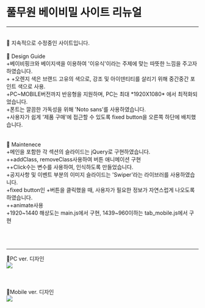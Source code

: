 # 풀무원 베이비밀 사이트 리뉴얼
***
<br/>
💛 지속적으로 수정중인 사이트입니다.
<br/>
<br/>
💛 Design Guide<br/>
  +베이비핑크와 베이지색을 이용하여 '이유식'이라는 주제에 맞는 따뜻한 느낌을 주고자 하였습니다.<br/>
    + +오렌지 색은 브랜드 고유의 색으로, 강조 및 아이덴티티를 살리기 위해 중간중간 포인트 색으로 사용.<br/>
  +PC~MOBILE버전까지 반응형을 지원하며, PC는 최대 *1920X1080* 에서 최적화되었습니다.<br/>
  +폰트는 깔끔한 가독성을 위해 'Noto sans'를 사용하였습니다.<br/>
  +사용자가 쉽게 '제품 구매'에 접근할 수 있도록 fixed button을 오른쪽 하단에 배치했습니다.<br/>
<br/>
<br/>
💛 Maintenece<br/>
  +메인을 포함한 각 섹션의 슬라이드는 jQuery로 구현하였습니다.<br/>
    ++addClass, removeClass사용하여 버튼 애니메이션 구현<br/>
    ++Click수는 변수를 사용하여, 인식하도록 만들었습니다.<br/>
  +공지사항 및 이벤트 부분의 이미지 슬라이드는 'Swiper'라는 라이브러를 사용하였습니다.<br/>
  +fixed button인 +버튼을 클릭했을 때, 사용자가 필요한 정보가 자연스럽게 나오도록 하였습니다.<br/>
    ++animate사용<br/>
  +1920~1440 해상도는 main.js에서 구현, 1439~960이하는 tab_mobile.js에서 구현<br/>
<br/>
<br/>
<br/>

***
💛PC ver. 디자인<br/>
<img src="https://user-images.githubusercontent.com/75009488/111435697-711a3180-8744-11eb-8188-b9eb0062ef98.jpg"/>
<br/>
<br/>
<br/>
<br/>
💛Mobile ver. 디자인<br/>
<img src="https://user-images.githubusercontent.com/75009488/111436990-f225f880-8745-11eb-8aab-b9b0c6139872.jpg"/>
<br/>
<br/>
<br/>



